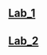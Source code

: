 ## [Lab_1](https://github.com/skorik-19/skorinovych/tree/master/Lab_1)
## [Lab_2](https://github.com/skorik-19/skorinovych/tree/master/Lab_2)
